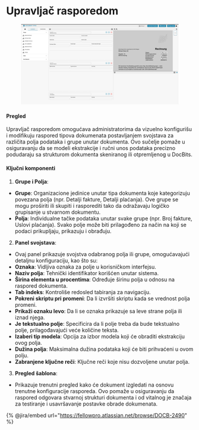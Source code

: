 # Upravljač rasporedom

<figure><img src="../../../../.gitbook/assets/Bildschirmfoto 2024-05-08 um 08.46.24.png" alt=""><figcaption></figcaption></figure>

#### Pregled

Upravljač rasporedom omogućava administratorima da vizuelno konfigurišu i modifikuju raspored tipova dokumenata postavljanjem svojstava za različita polja podataka i grupe unutar dokumenta. Ovo sučelje pomaže u osiguravanju da se modeli ekstrakcije i ručni unos podataka precizno podudaraju sa strukturom dokumenta skeniranog ili otpremljenog u DocBits.

#### Ključni komponenti

1. **Grupe i Polja**:
* **Grupe**: Organizacione jedinice unutar tipa dokumenta koje kategorizuju povezana polja (npr. Detalji fakture, Detalji plaćanja). Ove grupe se mogu proširiti ili skupiti i rasporediti tako da odražavaju logičko grupisanje u stvarnom dokumentu.
* **Polja**: Individualne tačke podataka unutar svake grupe (npr. Broj fakture, Uslovi plaćanja). Svako polje može biti prilagođeno za način na koji se podaci prikupljaju, prikazuju i obrađuju.
2. **Panel svojstava**:
* Ovaj panel prikazuje svojstva odabranog polja ili grupe, omogućavajući detaljnu konfiguraciju, kao što su:
* **Oznaka**: Vidljiva oznaka za polje u korisničkom interfejsu.
* **Naziv polja**: Tehnički identifikator korišćen unutar sistema.
* **Širina elementa u procentima**: Određuje širinu polja u odnosu na raspored dokumenta.
* **Tab indeks**: Kontroliše redosled tabiranja za navigaciju.
* **Pokreni skriptu pri promeni**: Da li izvršiti skriptu kada se vrednost polja promeni.
* **Prikaži oznaku levo**: Da li se oznaka prikazuje sa leve strane polja ili iznad njega.
* **Je tekstualno polje**: Specificira da li polje treba da bude tekstualno polje, prilagođavajući veće količine teksta.
* **Izaberi tip modela**: Opcija za izbor modela koji će obraditi ekstrakciju ovog polja.
* **Dužina polja**: Maksimalna dužina podataka koji će biti prihvaćeni u ovom polju.
* **Zabranjene ključne reči**: Ključne reči koje nisu dozvoljene unutar polja.
3. **Pregled šablona**:
* Prikazuje trenutni pregled kako će dokument izgledati na osnovu trenutne konfiguracije rasporeda. Ovo pomaže u osiguravanju da raspored odgovara stvarnoj strukturi dokumenta i od vitalnog je značaja za testiranje i usavršavanje postavke obrade dokumenata.

{% @jira/embed url="https://fellowpro.atlassian.net/browse/DOCB-2490" %}
